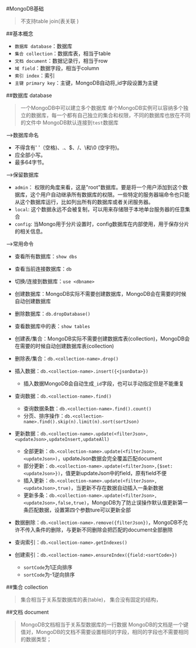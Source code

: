 #MongoDB基础
> 不支持table join(表关联 )

##基本概念
+ `数据库 database`：数据库
+ `集合 collection`：数据库表，相当于table
+ `文档 document`：数据记录行，相当于row
+ `域 field`：数据字段，相当于column
+ `索引 index`：索引
+ `主键 primary key`：主键，MongoDB自动将_id字段设置为主键

##数据库 database
> 一个MongoDB中可以建立多个数据库
> 单个MongoDB实例可以容纳多个独立的数据库，每一个都有自己独立的集合和权限，不同的数据库也放在不同的文件中
> MongoDB默认连接到`test`数据库

——>数据库命名
+ 不得含有' '（空格)、.、$、/、\和\0 (空宇符)。
+ 应全部小写。
+ 最多64字节。

——>保留数据库
+ `admin`： 权限的角度来看，这是"root"数据库。要是将一个用户添加到这个数据库，这个用户自动继承所有数据库的权限。一些特定的服务器端命令也只能从这个数据库运行，比如列出所有的数据库或者关闭服务器。
+ `local`: 这个数据永远不会被复制，可以用来存储限于本地单台服务器的任意集合
+ `config`: 当Mongo用于分片设置时，config数据库在内部使用，用于保存分片的相关信息。

——>常用命令

+ 查看所有数据库：`show dbs`
+ 查看当前连接数据库：`db`
+ 切换/连接到数据库：`use <dbname>`
+ 创建数据库：MongoDB实际不需要创建数据库，MongoDB会在需要的时候自动创建数据库
+ 删除数据库：`db.dropDatabase()`

+ 查看数据库中的表：`show tables`
+ 创建表/集合：MongoDB实际不需要创建数据库表(collection)，MongoDB会在需要的时候自动创建数据库表(collection)
+ 删除表/集合：`db.<collection-name>.drop()`

+ 插入数据：`db.<collection-name>.insert({<jsonData>})`
	* 插入数据MongoDB会自动生成`_id`字段，也可以手动指定但是不能重复
+ 查询数据：`db.<collection-name>.find()`
	* 查询数据条数：`db.<collection-name>.find().count()`
	* 分页、排序操作：`db.<collection-name>.find().skip(n).limit(n).sort(sortJson)`
+ 更新数据：`db.<collection-name>.update(<filterJson>,<updateJson>,updateInsert,updateAll)`
	* 全部更新：`db.<collection-name>.update(<filterJson>,<updateJson>)`，updateJson数据会完全覆盖匹配document
	* 部分更新：`db.<collection-name>.update(<filterJson>,{$set:<updateJson>})`，值更新updateJson中的field，原有field不便
	* 插入更新：`db.<collection-name>.update(<filterJson>,<updateJson>,true)`，当更新不存在数据自动插入一条新数据
	* 更新多条：`db.<collection-name>.update(<filterJson>,<updateJson>,false,true)`，MongoDB为了防止误操作默认值更新第一条匹配数据，设置第四个参数ture可以更新全部
+ 数据删除：`db.<collection-name>.remove({filterJson})`，MongoDB不允许不传入条件的删除，与更新不同删除会把匹配的document全部删除

+ 查询索引：`db.<collection-name>.getIndexes()`
+ 创建索引：`db.<collection-name>.ensureIndex({field:<sortCode>})`
	* `sortCode`为1正向排序
	* `sortCode`为-1逆向排序

##集合 collection
> 集合相当于关系型数据库的表(table)，
> 集合没有固定的结构，

##文档 document
> MongoDB文档相当于关系型数据库的一行数据
> MongoDB的文档是一个键值对，MongoDB的文档不需要设置相同的字段，相同的字段也不需要相同的数据类型；
> 
> 
